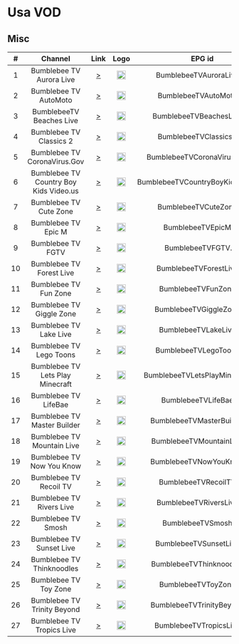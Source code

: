 <h1>Usa VOD</h1>

<h2>Misc</h2>

| #   | Channel        | Link  | Logo | EPG id |
|:---:|:--------------:|:-----:|:----:|:------:|
| 1   | Bumblebee TV Aurora Live| [>](https://stitcheraws.unreel.me/wse-node02.powr.com/live/5c953819932c837b49397345/playlist.m3u8) | <img height="20" src=""/> | BumblebeeTVAuroraLive.us |
| 2   | Bumblebee TV AutoMoto| [>](https://stitcheraws.unreel.me/wse-node01.powr.com/live/5bf220fad5eeee0f5a40941a/playlist.m3u8) | <img height="20" src=""/> | BumblebeeTVAutoMoto.us |
| 3   | BumblebeeTV Beaches Live| [>](https://stitcheraws.unreel.me/wse-node02.powr.com/live/5c95396f932c837b49397360/playlist.m3u8) | <img height="20" src=""/> | BumblebeeTVBeachesLive.us |
| 4   | Bumblebee TV Classics 2| [>](https://stitcheraws.unreel.me/wse-node05.powr.com/live/60f881602da3a5575eceb854/playlist.m3u8) | <img height="20" src=""/> | BumblebeeTVClassics2.us |
| 5   | Bumblebee TV CoronaVirus.Gov| [>](https://stitcheraws.unreel.me/wse-node02.powr.com/live/5e7559e8a46b495a2283c5e8/playlist.m3u8) | <img height="20" src=""/> | BumblebeeTVCoronaVirusGov.us |
| 6   | Bumblebee TV Country Boy Kids Video.us| [>](https://stitcheraws.unreel.me/wse-node02.powr.com/live/5bf225aed5eeee0f5a4094bd/playlist.m3u8) | <img height="20" src=""/> | BumblebeeTVCountryBoyKidsVideo.us |
| 7   | Bumblebee TV Cute Zone| [>](https://stitcheraws.unreel.me/wse-node02.powr.com/live/5bf22518d5eeee0f5a409486/playlist.m3u8) | <img height="20" src=""/> | BumblebeeTVCuteZone.us |
| 8   | Bumblebee TV Epic M| [>](https://stitcheraws.unreel.me/wse-node02.powr.com/live/5bf22225d5eeee0f5a40941d/playlist.m3u8) | <img height="20" src=""/> | BumblebeeTVEpicM.us |
| 9   | Bumblebee TV FGTV| [>](https://stitcheraws.unreel.me/wse-node02.powr.com/live/5e2624990145130f25474620/playlist.m3u8) | <img height="20" src=""/> | BumblebeeTVFGTV.us |
| 10   | Bumblebee TV Forest Live| [>](https://stitcheraws.unreel.me/wse-node02.powr.com/live/5c953836932c837b49397355/playlist.m3u8) | <img height="20" src=""/> | BumblebeeTVForestLive.us |
| 11   | Bumblebee TV Fun Zone| [>](https://stitcheraws.unreel.me/wse-node02.powr.com/live/5e2625030145130f25474622/playlist.m3u8) | <img height="20" src=""/> | BumblebeeTVFunZone.us |
| 12   | Bumblebee TV Giggle Zone| [>](https://stitcheraws.unreel.me/wse-node02.powr.com/live/5bf22526d5eeee0f5a4094b8/playlist.m3u8) | <img height="20" src=""/> | BumblebeeTVGiggleZone.us |
| 13   | Bumblebee TV Lake Live| [>](https://stitcheraws.unreel.me/wse-node02.powr.com/live/5c95385c932c837b49397356/playlist.m3u8) | <img height="20" src=""/> | BumblebeeTVLakeLive.us |
| 14   | Bumblebee TV Lego Toons| [>](https://stitcheraws.unreel.me/wse-node02.powr.com/live/5bf22549d5eeee0f5a4094ba/playlist.m3u8) | <img height="20" src=""/> | BumblebeeTVLegoToons.us |
| 15   | Bumblebee TV Lets Play Minecraft| [>](https://stitcheraws.unreel.me/wse-node02.powr.com/live/5e2625700145130f25474624/playlist.m3u8) | <img height="20" src=""/> | BumblebeeTVLetsPlayMinecraft.us |
| 16   | Bumblebee TV LifeBae| [>](https://stitcheraws.unreel.me/wse-node02.powr.com/live/5bf22681932c8304fc453418/playlist.m3u8) | <img height="20" src=""/> | BumblebeeTVLifeBae.us |
| 17   | Bumblebee TV Master Builder| [>](https://stitcheraws.unreel.me/wse-node02.powr.com/live/5bf2256ed5eeee0f5a4094bb/playlist.m3u8) | <img height="20" src=""/> | BumblebeeTVMasterBuilder.us |
| 18   | Bumblebee TV Mountain Live| [>](https://stitcheraws.unreel.me/wse-node02.powr.com/live/5c95387b932c837b49397357/playlist.m3u8) | <img height="20" src=""/> | BumblebeeTVMountainLive.us |
| 19   | Bumblebee TV Now You Know| [>](https://stitcheraws.unreel.me/wse-node01.powr.com/live/5b284f40d5eeee07522b775e/playlist.m3u8) | <img height="20" src=""/> | BumblebeeTVNowYouKnow.us |
| 20  | Bumblebee TV Recoil TV| [>](https://stitcheraws.unreel.me/wse-node02.powr.com/live/5c7dff0f932c8368bdbfd5fd/playlist.m3u8) | <img height="20" src=""/> | BumblebeeTVRecoilTV.us |
| 21   | Bumblebee TV Rivers Live| [>](https://stitcheraws.unreel.me/wse-node02.powr.com/live/5c95388f932c837b4939735a/playlist.m3u8) | <img height="20" src=""/> | BumblebeeTVRiversLive.us |
| 22   | Bumblebee TV Smosh| [>](https://stitcheraws.unreel.me/wse-node02.powr.com/live/5e2625af5748670f12a3bee9/playlist.m3u8) | <img height="20" src=""/> | BumblebeeTVSmosh.us |
| 23   | Bumblebee TV Sunset Live| [>](https://stitcheraws.unreel.me/wse-node02.powr.com/live/5c9538a5932c837b4939735b/playlist.m3u8) | <img height="20" src=""/> | BumblebeeTVSunsetLive.us |
| 24   | Bumblebee TV Thinknoodles| [>](https://stitcheraws.unreel.me/wse-node04.powr.com/live/5afc8Bumblebee+TV10e932c833522744733/playlist.m3u8) | <img height="20" src=""/> | BumblebeeTVThinknoodles.us |
| 25   | Bumblebee TV Toy Zone| [>](https://stitcheraws.unreel.me/wse-node02.powr.com/live/5bf22491932c8304fc4533e4/playlist.m3u8) | <img height="20" src=""/> | BumblebeeTVToyZone.us |
| 26   | Bumblebee TV Trinity Beyond| [>](https://stitcheraws.unreel.me/wse-node02.powr.com/live/5e2626030145130f25474626/playlist.m3u8) | <img height="20" src=""/> | BumblebeeTVTrinityBeyond.us |
| 27   | Bumblebee TV Tropics Live| [>](https://stitcheraws.unreel.me/wse-node02.powr.com/live/5c9538b9932c837b4939735c/playlist.m3u8) | <img height="20" src=""/> | BumblebeeTVTropicsLive.us |
